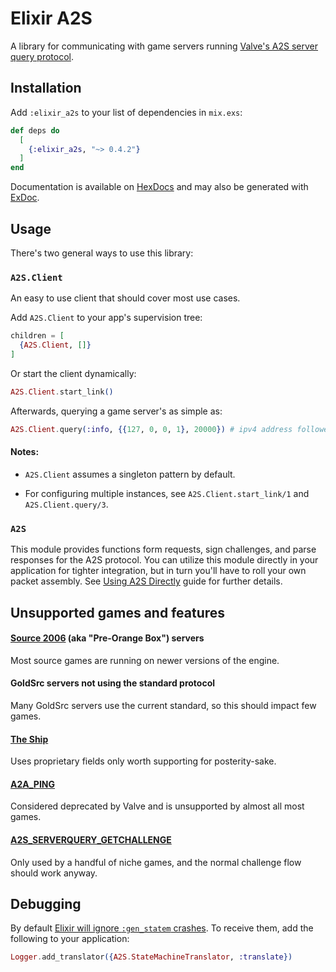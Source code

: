 # Elixir A2S
A library for communicating with game servers running [Valve's A2S server query protocol](https://developer.valvesoftware.com/wiki/Server_queries).

## Installation
Add `:elixir_a2s` to your list of dependencies in `mix.exs`:

```elixir
def deps do
  [
    {:elixir_a2s, "~> 0.4.2"}
  ]
end
```

Documentation is available on [HexDocs](https://hexdocs.pm/elixir_a2s/readme.html) and may also be generated with [ExDoc](https://github.com/elixir-lang/ex_doc).

## Usage
There's two general ways to use this library:

### `A2S.Client`
An easy to use client that should cover most use cases.

Add `A2S.Client` to your app's supervision tree:
```elixir
children = [
  {A2S.Client, []}
]
```
Or start the client dynamically: 
```elixir
A2S.Client.start_link()
```

Afterwards, querying a game server's as simple as:
```elixir
A2S.Client.query(:info, {{127, 0, 0, 1}, 20000}) # ipv4 address followed by the query port
```

#### Notes:
* `A2S.Client` assumes a singleton pattern by default.

* For configuring multiple instances, see `A2S.Client.start_link/1` and `A2S.Client.query/3`.

### `A2S`
This module provides functions form requests, sign challenges, and parse responses for the A2S protocol. You can utilize this module directly in your application for tighter integration, but in turn you'll have to roll your own packet assembly. See [Using A2S Directly](pages/using-a2s-directly.md) guide for further details.

## Unsupported games and features

#### [Source 2006](https://en.wikipedia.org/wiki/Source_(game_engine)#Source_2006) (aka "Pre-Orange Box") servers
Most source games are running on newer versions of the engine.

#### GoldSrc servers not using the standard protocol
Many GoldSrc servers use the current standard, so this should impact few games.

#### [The Ship](https://steamcharts.com/app/2400)
Uses proprietary fields only worth supporting for posterity-sake.

#### [A2A_PING](https://developer.valvesoftware.com/wiki/Server_queries#A2A_PING)
Considered deprecated by Valve and is unsupported by almost all most games.

#### [A2S_SERVERQUERY_GETCHALLENGE](https://developer.valvesoftware.com/wiki/Server_queries#A2S_SERVERQUERY_GETCHALLENGE)
Only used by a handful of niche games, and the normal challenge flow should work anyway.

## Debugging
By default [Elixir will ignore `:gen_statem` crashes](https://elixirforum.com/t/why-does-logger-translator-ignore-gen-statem-reports/37418). To receive them, add the following to your application:
```elixir
Logger.add_translator({A2S.StateMachineTranslator, :translate})
```
